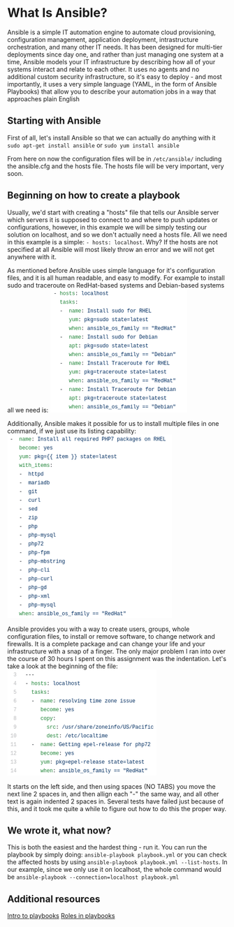 # What Is Ansible?

Ansible is a simple IT automation engine to automate cloud provisioning, configuration management, application deployment, intrastructure orchestration, and many other IT needs. It has been designed for multi-tier deployments since day one, and rather than just managing one system at a time, Ansible models your IT infrastructure by describing how all of your systems interact and relate to each other. It uses no agents and no additional custom security infrastructure, so it's easy to deploy - and most importantly, it uses a very simple language (YAML, in the form of Ansible Playbooks) that allow you to describe your automation jobs in a way that approaches plain English

## Starting with Ansible

First of all, let's install Ansible so that we can actually do anything with it
`sudo apt-get install ansible`
or
`sudo yum install ansible`

From here on now the configuration files will be in `/etc/ansible/` including the ansible.cfg and the hosts file. The hosts file will be very important, very soon.

## Beginning on how to create a playbook

Usually, we'd start with creating a "hosts" file that tells our Ansible server which servers it is supposed to connect to and where to push updates or configurations, however, in this example we will be simply testing our solution on localhost, and so we don't actually need a hosts file. All we need in this example is a simple: `- hosts: localhost`. Why? If the hosts are not specified at all Ansible will most likely throw an error and we will not get anywhere with it.

As mentioned before Ansible uses simple language for it's configuration files, and it is all human readable, and easy to modify. For example to install sudo and traceroute on RedHat-based systems and Debian-based systems all we need is:
![Installing](blog2.png)

Additionally, Ansible makes it possible for us to install multiple files in one command, if we just use its listing capability:
![ItemsInstalled](blog3.png)

Ansible provides you with a way to create users, groups, whole configuration files, to install or remove software, to change network and firewalls. It is a complete package and can change your life and your infrastructure with a snap of a finger. The only major problem I ran into over the course of 30 hours I spent on this assignment was the indentation. Let's take a look at the beginning of the file:
![BeginningOfConfig](blog4.png)

It starts on the left side, and then using spaces (NO TABS) you move the next line 2 spaces in, and then allign each "-" the same way, and all other text is again indented 2 spaces in. Several tests have failed just because of this, and it took me quite a while to figure out how to do this the proper way.

## We wrote it, what now?

This is both the easiest and the hardest thing - run it.
You can run the playbook by simply doing: `ansible-playbook playbook.yml` or you can check the affected hosts by using `ansible-playbook playbook.yml --list-hosts`. In our example, since we only use it on localhost, the whole command would be `ansible-playbook --connection=localhost playbook.yml`

## Additional resources
[Intro to playbooks](https://docs.ansible.com/ansible/latest/user_guide/playbooks_intro.html)
[Roles in playbooks](https://ansible-docs.readthedocs.io/zh/stable-2.0/rst/playbooks_roles.html)
